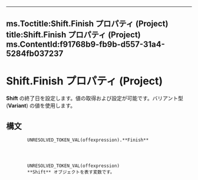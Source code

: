 

---
ms.Toctitle:Shift.Finish プロパティ (Project)
title:Shift.Finish プロパティ (Project)
ms.ContentId:f91768b9-fb9b-d557-31a4-5284fb037237
---
# Shift.Finish プロパティ (Project)




**Shift** の終了日を設定します。値の取得および設定が可能です。バリアント型 (**Variant**) の値を使用します。

## 構文

            UNRESOLVED_TOKEN_VAL(offexpression).**Finish**




            UNRESOLVED_TOKEN_VAL(offexpression)
            **Shift** オブジェクトを表す変数です。




